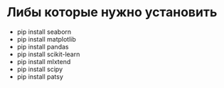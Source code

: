 # Либы которые нужно установить
- pip install seaborn
- pip install matplotlib
- pip install pandas
- pip install scikit-learn
- pip install mlxtend
- pip install scipy
- pip install patsy